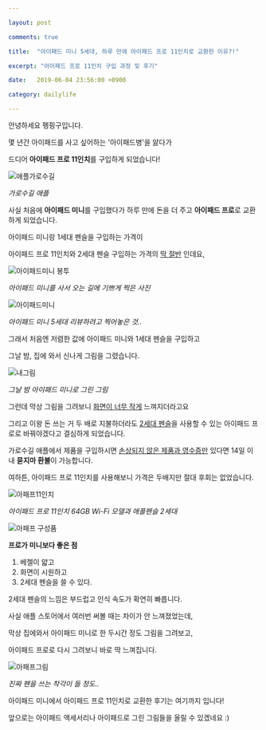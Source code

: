 ```yaml
---

layout: post

comments: true

title:  "아이패드 미니 5세대, 하루 만에 아이패드 프로 11인치로 교환한 이유?!"

excerpt: "아이패드 프로 11인치 구입 과정 및 후기"

date:   2019-06-04 23:56:00 +0900

category: dailylife

---
```




안녕하세요 펭핑구입니다.

몇 년간 아이패드를 사고 싶어하는 '아이패드병'을 앓다가 

드디어 **아이패드 프로 11인치**를 구입하게 되었습니다!

![애플가로수길](/uploads/daily/IMG_9498.jpeg)

*가로수길 애플*

사실 처음에 **아이패드 미니**를 구입했다가 하루 만에 돈을 더 주고 **아이패드 프로**로 교환하게 되었습니다.

아이패드 미니랑 1세대 펜슬을 구입하는 가격이 

아이패드 프로 11인치와 2세대 펜슬 구입하는 가격의 <u>딱 절반</u> 인데요,

![아이패드미니 봉투](/uploads/daily/IMG_9499.jpeg)

*아이패드 미니를 사서 오는 길에 기쁘게 찍은 사진*

![아이패드미니](/uploads/daily/IMG_9509.jpeg)

*아이패드 미니 5세대 리뷰하려고 찍어놓은 것..*

그래서 처음엔 저렴한 값에 아이패드 미니와 1세대 펜슬을 구입하고

그날 밤, 집에 와서 신나게 그림을 그렸습니다.



![내그림](/uploads/daily/IMG_0001.png)

*그날 밤 아이패드 미니로 그린 그림*





그런데 막상 그림을 그려보니 <u>화면이 너무 작게</u> 느껴지더라고요

그리고 이왕 돈 쓰는 거 두 배로 지불하더라도 <u>2세대 펜슬</u>을 사용할 수 있는 아이패드 프로로 바꿔야겠다고 결심하게 되었습니다.



가로수길 애플에서 제품을 구입하시면 <u>손상되지 않은 제품과 영수증만</u> 있다면 14일 이내 **묻지마 환불**이 가능합니다.



여하튼, 아이패드 프로 11인치를 사용해보니 가격은 두배지만 절대 후회는 없었습니다.

![아패프11인치](/uploads/daily/IMG_9527.jpeg)

*아이패드 프로 11인치 64GB Wi-Fi 모델과 애플펜슬 2세대*

![아패프 구성품](/uploads/daily/IMG_9522.jpeg)



**프로가 미니보다 좋은 점**

1. 베젤이 얇고
2. 화면이 시원하고 
3. 2세대 펜슬을 쓸 수 있다.  



2세대 펜슬의 느낌은 부드럽고 인식 속도가 확연히 빠릅니다.

사실 애플 스토어에서 여러번 써볼 때는 차이가 안 느껴졌었는데,

막상 집에와서 아이패드 미니로 한 두시간 정도 그림을 그려보고,

아이패드 프로로 다시 그려보니 바로 딱 느껴집니다.

![아패프그림](/uploads/daily/IMG_9529.jpeg)

*진짜 펜을 쓰는 착각이 들 정도..*



아이패드 미니에서 아이패드 프로 11인치로 교환한 후기는 여기까지 입니다!

앞으로는 아이패드 액세서리나 아이패드로 그린 그림들을 올릴 수 있겠네요 :)